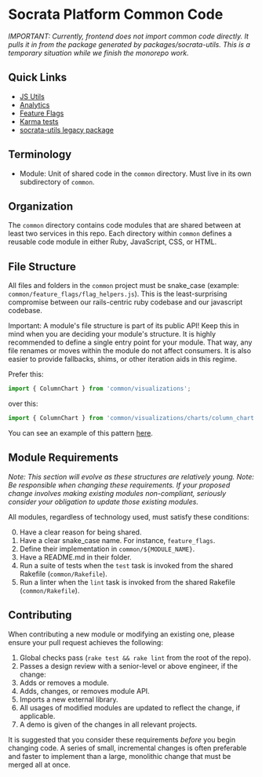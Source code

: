 # Socrata Platform Common Code

*IMPORTANT: Currently, frontend does not import common code directly. It pulls it in from the package
generated by packages/socrata-utils. This is a temporary situation while we finish the monorepo work.*

## Quick Links

* [JS Utils](https://github.com/socrata/platform-ui/blob/master/common/js_utils/README.md)
* [Analytics](https://github.com/socrata/platform-ui/blob/master/common/analytics/README.md)
* [Feature Flags](https://github.com/socrata/platform-ui/blob/master/common/feature_flags/README.md)
* [Karma tests](https://github.com/socrata/platform-ui/blob/master/common/karma_config/README.md)
* [socrata-utils legacy package](https://github.com/socrata/platform-ui/blob/master/packages/socrata-utils/README.md)

## Terminology

* Module: Unit of shared code in the `common` directory. Must live in its own subdirectory of `common`.

## Organization

The `common` directory contains code modules that are shared between at least two services in this repo.
Each directory within `common` defines a reusable code module in either Ruby, JavaScript, CSS, or HTML.

## File Structure

All files and folders in the `common` project must be snake_case (example: `common/feature_flags/flag_helpers.js`).
This is the least-surprising compromise between our rails-centric ruby codebase and our javascript codebase.

Important: A module's file structure is part of its public API! Keep this in mind when you are deciding your
module's structure.  It is highly recommended to define a single entry point for your module. That way, any
file renames or moves within the module do not affect consumers. It is also easier to provide fallbacks,
shims, or other iteration aids in this regime.

Prefer this:
```javascript
import { ColumnChart } from 'common/visualizations';
```
over this:
```javascript
import { ColumnChart } from 'common/visualizations/charts/column_chart';
```

You can see an example of this pattern [here](https://github.com/socrata/frontend-visualizations/blob/master/src/index.js).

## Module Requirements

*Note: This section will evolve as these structures are relatively young.*
*Note: Be responsible when changing these requirements. If your proposed change involves
making existing modules non-compliant, seriously consider your obligation to update
those existing modules.*

All modules, regardless of technology used, must satisfy these conditions:

0. Have a clear reason for being shared.
1. Have a clear snake_case name. For instance, `feature_flags`.
2. Define their implementation in `common/${MODULE_NAME}`.
3. Have a README.md in their folder.
4. Run a suite of tests when the `test` task is invoked from the shared Rakefile (`common/Rakefile`).
5. Run a linter when the `lint` task is invoked from the shared Rakefile (`common/Rakefile`).

## Contributing

When contributing a new module or modifying an existing one, please ensure your pull request
achieves the following:

1. Global checks pass (`rake test && rake lint` from the root of the repo).
2. Passes a design review with a senior-level or above engineer, if the change:
  1. Adds or removes a module.
  2. Adds, changes, or removes module API.
  3. Imports a new external library.
3. All usages of modified modules are updated to reflect the change, if applicable.
4. A demo is given of the changes in all relevant projects.

It is suggested that you consider these requirements _before_ you begin changing code. A series of small,
incremental changes is often preferable and faster to implement than a large, monolithic change that must
be merged all at once.
